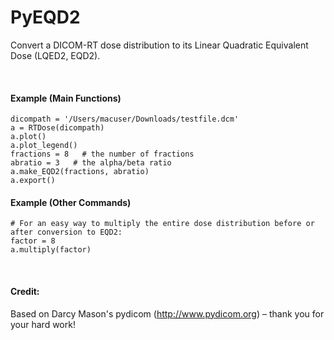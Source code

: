 


# PyEQD2
Convert a DICOM-RT dose distribution to its Linear Quadratic Equivalent Dose (LQED2, EQD2).

<br />

#### Example (Main Functions)
```
dicompath = '/Users/macuser/Downloads/testfile.dcm'
a = RTDose(dicompath)
a.plot()
a.plot_legend()
fractions = 8   # the number of fractions
abratio = 3   # the alpha/beta ratio
a.make_EQD2(fractions, abratio)
a.export()
```

#### Example (Other Commands)
```
# For an easy way to multiply the entire dose distribution before or after conversion to EQD2:
factor = 8
a.multiply(factor)
```

<br />

#### Credit: 
Based on Darcy Mason's pydicom (http://www.pydicom.org) – thank you for your hard work!
